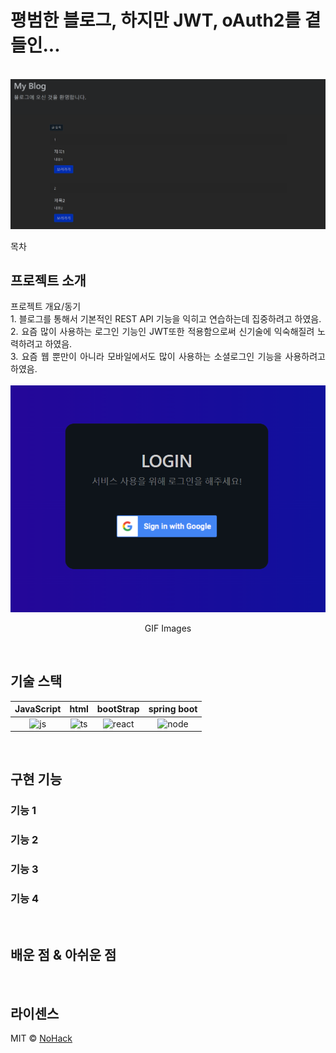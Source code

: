 # 평범한 블로그, 하지만 JWT, oAuth2를 곁들인...

<p align="center">
  <br>
  <img src="./images/main.PNG">
  <br>
</p>

목차

## 프로젝트 소개

<p align="justify">
프로젝트 개요/동기
<br>
1. 블로그를 통해서 기본적인 REST API 기능을 익히고 연습하는데 집중하려고 하였음.<br>
2. 요즘 많이 사용하는 로그인 기능인 JWT또한 적용함으로써 신기술에 익숙해질려 노력하려고 하였음.<br>
3. 요즘 웹 뿐만이 아니라 모바일에서도 많이 사용하는 소셜로그인 기능을 사용하려고 하였음.<br> <br>
<img src="./images/socialLogin.PNG">

</p>

<p align="center">
GIF Images
</p>

<br>

## 기술 스택

| JavaScript | html  | bootStrap | spring boot |
| :--------: |:-----:|:---------:|:-----------:|
|   ![js]    | ![ts] | ![react]  |   ![node]   |

<br>

## 구현 기능

### 기능 1

### 기능 2

### 기능 3

### 기능 4

<br>

## 배운 점 & 아쉬운 점

<p align="justify">

</p>

<br>

## 라이센스

MIT &copy; [NoHack](mailto:lbjp114@gmail.com)

<!-- Stack Icon Refernces -->

[js]: /images/stack/javascript.svg
[ts]: /images/stack/typescript.svg
[react]: /images/stack/react.svg
[node]: /images/stack/node.svg